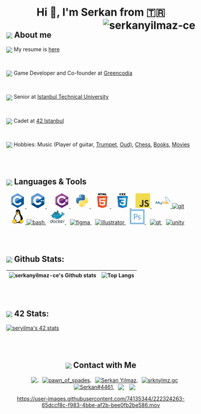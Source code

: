 <h1 align="center">Hi 👋, I'm Serkan from 🇹🇷 <a> <img align="right" src="https://komarev.com/ghpvc/?username=serkanyilmaz-ce&label=Profile%20views&color=orange&style=flat" alt="serkanyilmaz-ce"/><a></h1> 

<h2><img align="center" src="https://media.giphy.com/media/jDuRXO04tzpRKz9c2w/giphy.gif" width ="25"> About me</h2>

 <img align="center" src="https://media.giphy.com/media/ifXL0OYTr5KkMml3Kg/giphy.gif"  width ="25px">  My resume is <a href="https://greencodia.com/resumes/Resume-Serkan-YILMAZ.pdf">here</a>
 <!-- <img align="top" style="width:400px; height:auto" src="Images/geek.gif"/> -->
 </br>
 
  <img align="center" src="https://media.giphy.com/media/ifXL0OYTr5KkMml3Kg/giphy.gif"  width ="25px">  Game Developer and Co-founder at <a href = "https://greencodia.com/">Greencodia</a>
 
  </br>

 <img align="center" src="https://media.giphy.com/media/ifXL0OYTr5KkMml3Kg/giphy.gif"  width ="25px">  Senior at <a href = "https://www.itu.edu.tr/en">Istanbul Technical University</a>

 </br>

<img align="center" src="https://media.giphy.com/media/ifXL0OYTr5KkMml3Kg/giphy.gif"  width ="25px">  Cadet at <a href= "https://42istanbul.com.tr/">42 Istanbul</a> 

 </br>
 
 <img align="center" src="https://media.giphy.com/media/ifXL0OYTr5KkMml3Kg/giphy.gif"  width ="25px">  Hobbies: Music (Player of guitar, <a href = "https://en.wikipedia.org/wiki/Trumpet">Trumpet</a>, <a href = "https://en.wikipedia.org/wiki/Oud">Oud)</a>, <a href= "https://lichess.org/@/pawnofspades">Chess</a>,  <a href="https://1000kitap.com/srknylmz">Books</a>, <a href="https://m.imdb.com/list/ls092351081/?ref_=m_urls_ls">Movies</a>

 </br>
 </br>
 
<h2><img align="center" src="https://media2.giphy.com/media/QssGEmpkyEOhBCb7e1/giphy.gif?cid=ecf05e47a0n3gi1bfqntqmob8g9aid1oyj2wr3ds3mg700bl&rid=giphy.gif" width ="25"> Languages & Tools</h2>

<p> 
<a href="https://www.cprogramming.com/" target="_blank" rel="noreferrer"> <img style="margin-left: 10px;" src="https://raw.githubusercontent.com/devicons/devicon/master/icons/c/c-original.svg" alt="c" width="40" height="40"/> </a> 
<a href="https://www.w3schools.com/cpp/" target="_blank" rel="noreferrer"> <img style="margin-left: 10px;" src="https://raw.githubusercontent.com/devicons/devicon/master/icons/cplusplus/cplusplus-original.svg" alt="cplusplus" width="40" height="40"/> </a> 
<a style="margin-left: 10px;" href="https://www.w3schools.com/cs/" target="_blank" rel="noreferrer"> <img style="margin-left: 10px;" src="https://raw.githubusercontent.com/devicons/devicon/master/icons/csharp/csharp-original.svg" alt="csharp" width="40" height="40"/> </a>
<a href="https://www.python.org" target="_blank" rel="noreferrer"> <img style="margin-left: 10px;" src="https://raw.githubusercontent.com/devicons/devicon/master/icons/python/python-original.svg" alt="python" width="40" height="40"/> </a>
<a href="https://www.w3.org/html/" target="_blank" rel="noreferrer"> <img style="margin-left: 10px;" src="https://raw.githubusercontent.com/devicons/devicon/master/icons/html5/html5-original-wordmark.svg" alt="html5" width="40" height="40"/> </a> 
<a href="https://www.w3schools.com/css/" target="_blank" rel="noreferrer"> <img style="margin-left: 10px;" src="https://raw.githubusercontent.com/devicons/devicon/master/icons/css3/css3-original-wordmark.svg" alt="css3" width="40" height="40"/> </a> 
<a href="https://developer.mozilla.org/en-US/docs/Web/JavaScript" target="_blank" rel="noreferrer"> <img style="margin-left: 10px;" src="https://raw.githubusercontent.com/devicons/devicon/master/icons/javascript/javascript-original.svg" alt="javascript" width="40" height="40"/> </a> 
<a href="https://www.mysql.com/" target="_blank" rel="noreferrer"> <img style="margin-left: 10px;" src="https://raw.githubusercontent.com/devicons/devicon/master/icons/mysql/mysql-original-wordmark.svg" alt="mysql" width="40" height="40"/> </a>
<a href="https://git-scm.com/" target="_blank" rel="noreferrer"> <img src="https://www.vectorlogo.zone/logos/git-scm/git-scm-icon.svg" alt="git" width="40" height="40"/> </a> 
<a href="https://www.linux.org/" target="_blank" rel="noreferrer"> <img style="margin-left: 10px;" src="https://raw.githubusercontent.com/devicons/devicon/master/icons/linux/linux-original.svg" alt="linux" width="40" height="40"/> </a>
<a href="https://www.gnu.org/software/bash/" target="_blank" rel="noreferrer"> <img src="https://img.icons8.com/color/48/bash.png" alt="bash" width="40" height="40"/> </a>
<a href="https://www.docker.com/" target="_blank" rel="noreferrer"> <img style="margin-left: 10px;" src="https://raw.githubusercontent.com/devicons/devicon/master/icons/docker/docker-original-wordmark.svg" alt="docker" width="40" height="40"/> </a> 
<a href="https://www.figma.com/" target="_blank" rel="noreferrer"> <img style="margin-left: 10px;" src="https://www.vectorlogo.zone/logos/figma/figma-icon.svg" alt="figma" width="40" height="40"/> </a>
<a href="https://www.adobe.com/in/products/illustrator.html" target="_blank" rel="noreferrer"> <img style="margin-left: 10px;" src="https://www.vectorlogo.zone/logos/adobe_illustrator/adobe_illustrator-icon.svg" alt="illustrator" width="40" height="40"/> </a> 
<a href="https://www.photoshop.com/en" target="_blank" rel="noreferrer"> <img style="margin-left: 10px;" src="https://raw.githubusercontent.com/devicons/devicon/master/icons/photoshop/photoshop-line.svg" alt="photoshop" width="40" height="40"/> </a> 
<a href="https://www.qt.io/" target="_blank" rel="noreferrer"> <img style="margin-left: 10px;" src="https://upload.wikimedia.org/wikipedia/commons/0/0b/Qt_logo_2016.svg" alt="qt" width="40" height="40"/> </a> 
<a href="https://unity.com/" target="_blank" rel="noreferrer"> <img style="margin-left: 10px;" src="https://img.icons8.com/dusk/64/unity.png" alt="unity" width="40" height="40"/> </a> </p>

 </br>
 </br>
 
<h2><img align="center" src="https://media.giphy.com/media/iY8CRBdQXODJSCERIr/giphy.gif" width="35"> Github Stats:</h2>
<p>
 
| ![serkanyilmaz-ce's Github stats](https://github-readme-stats.vercel.app/api?username=serkanyilmaz-ce&show_icons=true&hide_border=true&theme=darcula) | ![Top Langs](https://github-readme-stats.vercel.app/api/top-langs/?username=serkanyilmaz-ce&theme=darcula&card_width=500) |
| ------------- | ------------- |
 
</p>
</br>
</br>
 
 <h2><img align="center" src="https://media4.giphy.com/media/v1.Y2lkPTc5MGI3NjExOGVhYTE3NDU5OWVhOGEzMjE2ZjM4NTNmYTI1NjlhN2UwZmRjZjNjNCZjdD10cw/UUBYepX4WSiNFf8GOT/giphy.gif" width="35"> 42 Stats:</h2>
 
<div>
 
 [![seryilma's 42 stats](https://badge.mediaplus.ma/colorfulwaves/seryilma?1337Badge=off&UM6P=off)](https://github.com/oakoudad/badge42)

</div>
 </br>
 </br>

<h2 align="center"><img align="center" src="https://user-images.githubusercontent.com/74135344/222338799-da4c126b-6125-44e2-ad42-3d81f09b21e0.png" width ="25"> Contact with Me</h2>

<p>
<!--<h3 align="center" > <img src="Images/icons8-customer-support.gif" width="30" height="30" style="margin-right: 10px;">Connect with me </h3>-->
<div align="center" class="icons-social" style="margin-left: 10px;">
<a style="margin-left: 10px;" target="_blank" href="https://github.com/serkanyilmaz-ce">
  <img align="center" src="https://img.icons8.com/doodle/40/000000/github--v1.png">
</a>
<a style="margin-left: 10px;" href="https://twitter.com/pawn_of_spades" target="blank">
  <img align="center" src="https://img.icons8.com/doodle/1x/twitter-squared--v2.png" alt="pawn_of_spades">
</a>
<a style="margin-left: 10px;" href="https://linkedin.com/in/serkan-yilmazz/" target="blank">
  <img align="center" src="https://img.icons8.com/doodle/40/000000/linkedin--v2.png" alt="Serkan Yılmaz">
</a>
<a style="margin-left: 10px;" href="https://www.instagram.com/serkanyilmaz.gc/" target="blank">
  <img align="center" src="https://img.icons8.com/doodle/48/instagram-new.png" alt="srknylmz.gc">
</a>
<a style="margin-left: 10px;" href="https://discordapp.com/users/773562948802576404" target="blank">
  <img align="center" src="https://img.icons8.com/doodle/48/discord-new-logo.png" alt="Serkan#4461" height="40" width="40">
</a>
<a style="margin-left: 10px;" target="_blank" href="https://stackoverflow.com/users/16186805/cmpesy"><img align="center" src="https://img.icons8.com/color/48/stackoverflow.png"></a>
<a style="margin-left: 10px;" target="_blank" href="mailto:serkanyilmaz@greencodia.com"><img align="center" src="https://img.icons8.com/doodle/48/new-post.png"></a>
</div>
</p>

<div align="center" style="width:auto;height:50px">

https://user-images.githubusercontent.com/74135344/222324263-65dccf8c-f983-4bbe-af2b-bee0fb2be586.mov

 </div>
